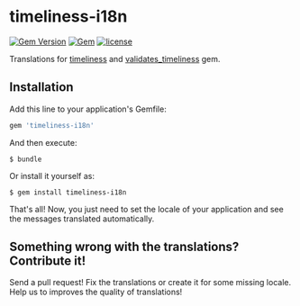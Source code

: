 # timeliness-i18n

[![Gem Version](https://badge.fury.io/rb/timeliness-i18n.svg)](https://badge.fury.io/rb/timeliness-i18n)
[![Gem](https://img.shields.io/gem/dt/timeliness-i18n.svg)]()
[![license](https://img.shields.io/github/license/pedrofurtado/timeliness-i18n.svg)]()

Translations for [timeliness](https://github.com/adzap/timeliness)  and [validates_timeliness](https://github.com/adzap/validates_timeliness) gem.

## Installation

Add this line to your application's Gemfile:

```ruby
gem 'timeliness-i18n'
```

And then execute:

    $ bundle

Or install it yourself as:

    $ gem install timeliness-i18n

That's all! Now, you just need to set the locale of your application and see the messages translated automatically.

## Something wrong with the translations? Contribute it!

Send a pull request! Fix the translations or create it for some missing locale. Help us to improves the quality of translations!
